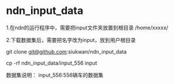 # ndn_input_data

1.在ndn的运行程序中，需要把input文件夹放置到根目录 /home/xxxxx/

2.下载数据集后，需要把名字改为input，放到用户根目录

git clone git@github.com:siukwan/ndn_input_data

cp -rf ndn_input_data/input_556 input

数据集说明：
input_556:556辆车的数据集
